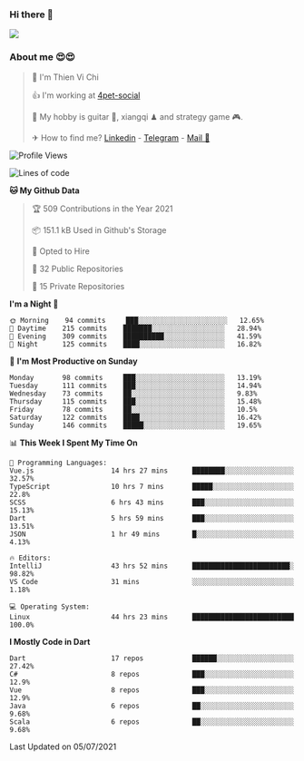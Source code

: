 ### Hi there 👋
![](https://media1.tenor.com/images/9aa4aee77151757a310fcdb4b8fd2a0a/tenor.gif?itemid=12671405)

### About me 😍😍

> 🙎 I'm Thien Vi Chi
> 
> 👍 I'm working at [4pet-social](https://github.com/4pet-social)
>
> 🥞 My hobby is guitar 🎸, xiangqi ♟ and strategy game 🎮.
> 
> ✈ How to find me? [Linkedin](https://www.linkedin.com/in/tvc12/) - [Telegram](https://t.me/yeutham212) - [Mail 📧](mailto:meomeocf98@gmail.com)
> 

<!--START_SECTION:waka-->
![Profile Views](http://img.shields.io/badge/Profile%20Views-6-blue)

![Lines of code](https://img.shields.io/badge/From%20Hello%20World%20I%27ve%20Written-745135%20lines%20of%20code-blue)

**🐱 My Github Data** 

> 🏆 509 Contributions in the Year 2021
 > 
> 📦 151.1 kB Used in Github's Storage 
 > 
> 💼 Opted to Hire
 > 
> 📜 32 Public Repositories 
 > 
> 🔑 15 Private Repositories  
 > 
**I'm a Night 🦉** 

```text
🌞 Morning    94 commits     ███░░░░░░░░░░░░░░░░░░░░░░   12.65% 
🌆 Daytime    215 commits    ███████░░░░░░░░░░░░░░░░░░   28.94% 
🌃 Evening    309 commits    ██████████░░░░░░░░░░░░░░░   41.59% 
🌙 Night      125 commits    ████░░░░░░░░░░░░░░░░░░░░░   16.82%

```
📅 **I'm Most Productive on Sunday** 

```text
Monday       98 commits     ███░░░░░░░░░░░░░░░░░░░░░░   13.19% 
Tuesday      111 commits    ███░░░░░░░░░░░░░░░░░░░░░░   14.94% 
Wednesday    73 commits     ██░░░░░░░░░░░░░░░░░░░░░░░   9.83% 
Thursday     115 commits    ███░░░░░░░░░░░░░░░░░░░░░░   15.48% 
Friday       78 commits     ██░░░░░░░░░░░░░░░░░░░░░░░   10.5% 
Saturday     122 commits    ████░░░░░░░░░░░░░░░░░░░░░   16.42% 
Sunday       146 commits    █████░░░░░░░░░░░░░░░░░░░░   19.65%

```


📊 **This Week I Spent My Time On** 

```text
💬 Programming Languages: 
Vue.js                   14 hrs 27 mins      ████████░░░░░░░░░░░░░░░░░   32.57% 
TypeScript               10 hrs 7 mins       █████░░░░░░░░░░░░░░░░░░░░   22.8% 
SCSS                     6 hrs 43 mins       ███░░░░░░░░░░░░░░░░░░░░░░   15.13% 
Dart                     5 hrs 59 mins       ███░░░░░░░░░░░░░░░░░░░░░░   13.51% 
JSON                     1 hr 49 mins        █░░░░░░░░░░░░░░░░░░░░░░░░   4.13%

🔥 Editors: 
IntelliJ                 43 hrs 52 mins      ████████████████████████░   98.82% 
VS Code                  31 mins             ░░░░░░░░░░░░░░░░░░░░░░░░░   1.18%

💻 Operating System: 
Linux                    44 hrs 23 mins      █████████████████████████   100.0%

```

**I Mostly Code in Dart** 

```text
Dart                     17 repos            ██████░░░░░░░░░░░░░░░░░░░   27.42% 
C#                       8 repos             ███░░░░░░░░░░░░░░░░░░░░░░   12.9% 
Vue                      8 repos             ███░░░░░░░░░░░░░░░░░░░░░░   12.9% 
Java                     6 repos             ██░░░░░░░░░░░░░░░░░░░░░░░   9.68% 
Scala                    6 repos             ██░░░░░░░░░░░░░░░░░░░░░░░   9.68%

```



 Last Updated on 05/07/2021
<!--END_SECTION:waka-->
